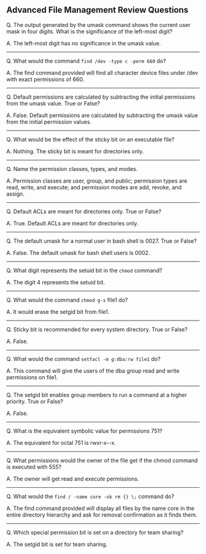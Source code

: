 ## Advanced File Management Review Questions 

Q. The output generated by the umask command shows the current user mask in four digits. What is the significance of the left-most digit? 

A. The left-most digit has no significance in the umask value.

--- 

Q. What would the command `find /dev -type c -perm 660` do?

A. The find command provided will find all character device files under /dev with exact permissions of 660. 

---

Q. Default permissions are calculated by subtracting the initial permissions from the umask value. True or False? 

A. False. Default permissions are calculated by subtracting the umask value from the initial permission values. 

---

Q. What would be the effect of the sticky bit on an executable file? 

A. Nothing. The sticky bit is meant for directories only.

---

Q. Name the permission classes, types, and modes. 

A. Permission classes are user, group, and public; permission types are read, write, and execute; and permission modes are add, revoke, and assign. 

---

Q. Default ACLs are meant for directories only. True or False? 

A. True. Default ACLs are meant for directories only. 

---

Q. The default umask for a normal user in bash shell is 0027. True or False? 

A. False. The default umask for bash shell users is 0002. 

---

Q. What digit represents the setuid bit in the `chmod` command? 

A. The digit 4 represents the setuid bit. 

---

Q. What would the command `chmod g-s` file1 do? 

A. It would erase the setgid bit from file1.

---

Q. Sticky bit is recommended for every system directory. True or False? 

A. False. 

---

Q. What would the command `setfacl -m g:dba:rw file1` do? 

A. This command will give the users of the dba group read and write permissions on file1. 

---

Q. The setgid bit enables group members to run a command at a higher priority. True or False? 

A. False. 

---

Q. What is the equivalent symbolic value for permissions 751? 

A. The equivalent for octal 751 is rwxr-x--x. 

---

Q. What permissions would the owner of the file get if the chmod command is executed with 555? 

A. The owner will get read and execute permissions. 

---

Q. What would the `find / -name core -ok rm {} \;` command do?

A. The find command provided will display all files by the name core in the entire directory hierarchy and ask for removal confirmation as it finds them. 

---

Q. Which special permission bit is set on a directory for team sharing? 

A. The setgid bit is set for team sharing.



 












